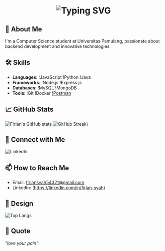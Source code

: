 <div align="center">
  <h1>
    <img src="https://readme-typing-svg.herokuapp.com?font=Jetbrains+mono&size=40&duration=3000&color=33FF33&center=true&vCenter=true&width=435&lines=Hey..+I'm+Firlan;Welcome+to+my+GitHub+Profile!" alt="Typing SVG"/>
  </h1>
</div>

## 🚀 About Me
I'm a Computer Science student at Universitas Pamulang, passionate about backend development and innovative technologies.

## 🛠 Skills
- **Languages**:
  !JavaScript
  !Python
  !Java
- **Frameworks**:
  !Node.js
  !Express.js
- **Databases**:
  !MySQL
  !MongoDB
- **Tools**:
  !Git
  !Docker
  [!Postman](https://linkedin.com/in/firlan-syah)
## 📈 GitHub Stats

![Firlan's GitHub stats](https://github-readme-stats.vercel.app/api?username=firlans)
![GitHub Streak](https://streak-stats.demolab.com/?user=firlans))

## 🔗 Connect with Me
![LinkedIn](https://linkedin.com/in/firlan-syah)

## 📫 How to Reach Me
- Email: firlansyah54321@gmail.com
- LinkedIn: (https://linkedin.com/in/firlan-syah)

## 🎨 Design
![Top Langs](https://github-readme-stats.vercel.app/api/top-langs/?username=firlans)

## 💬 Quote
_"love your pain"_

